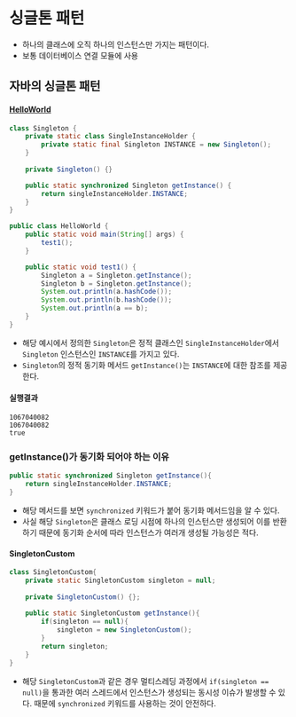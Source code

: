 # 싱글톤 패턴

* 하나의 클래스에 오직 하나의 인스턴스만 가지는 패턴이다.
* 보통 데이터베이스 연결 모듈에 사용

## 자바의 싱글톤 패턴

#### [HelloWorld](./ex/src/HelloWorld.java)

```java
class Singleton {
    private static class SingleInstanceHolder {
        private static final Singleton INSTANCE = new Singleton();
    }
    
    private Singleton() {}

    public static synchronized Singleton getInstance() {
        return singleInstanceHolder.INSTANCE;
    }
}

public class HelloWorld {
    public static void main(String[] args) {
        test1();
    }

    public static void test1() {
        Singleton a = Singleton.getInstance();
        Singleton b = Singleton.getInstance();
        System.out.println(a.hashCode());
        System.out.println(b.hashCode());
        System.out.println(a == b);
    }
}
```

* 해당 예시에서 정의한 `Singleton`은 정적 클래스인 `SingleInstanceHolder`에서 `Singleton` 인스턴스인 `INSTANCE`를 가지고 있다.
* `Singleton`의 정적 동기화 메서드 `getInstance()`는 `INSTANCE`에 대한 참조를 제공한다.

#### 실행결과

```text
1067040082
1067040082
true
```

### getInstance()가 동기화 되어야 하는 이유

```java
public static synchronized Singleton getInstance(){
    return singleInstanceHolder.INSTANCE;
}
```

* 해당 메서드를 보면 `synchronized` 키워드가 붙어 동기화 메서드임을 알 수 있다.
* 사실 해당 `Singleton`은 클래스 로딩 시점에 하나의 인스턴스만 생성되어 이를 반환하기 때문에 동기화 순서에 따라
  인스턴스가 여러개 생성될 가능성은 적다.

#### SingletonCustom

```java
class SingletonCustom{
    private static SingletonCustom singleton = null;
    
    private SingletonCustom() {};
    
    public static SingletonCustom getInstance(){
        if(singleton == null){
            singleton = new SingletonCustom();
        }
        return singleton;
    }
}
```

* 해당 `SingletonCustom`과 같은 경우 멀티스레딩 과정에서 `if(singleton == null)`을 통과한 여러 스레드에서
  인스턴스가 생성되는 동시성 이슈가 발생할 수 있다. 때문에 `synchronized` 키워드를 사용하는 것이 안전하다.

  
